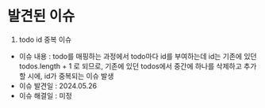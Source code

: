 # 발견된 이슈
1. todo id 중복 이슈
- 이슈 내용 : todo를 매핑하는 과정에서 todo마다 id를 부여하는데 id는 기존에 있던 todos.length + 1 로 되므로,
기존에 있던 todos에서 중간에 하나를 삭제하고 추가할 시에, id가 중복되는 이슈 발생
- 이슈 발견일 : 2024.05.26
- 이슈 해결일 : 미정